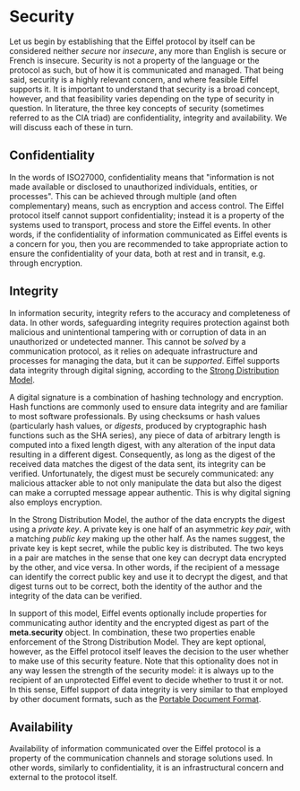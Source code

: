 <!---
   Copyright 2017 Ericsson AB.
   For a full list of individual contributors, please see the commit history.

   Licensed under the Apache License, Version 2.0 (the "License");
   you may not use this file except in compliance with the License.
   You may obtain a copy of the License at

       http://www.apache.org/licenses/LICENSE-2.0

   Unless required by applicable law or agreed to in writing, software
   distributed under the License is distributed on an "AS IS" BASIS,
   WITHOUT WARRANTIES OR CONDITIONS OF ANY KIND, either express or implied.
   See the License for the specific language governing permissions and
   limitations under the License.
--->

# Security
Let us begin by establishing that the Eiffel protocol by itself can be considered neither _secure_ nor _insecure_, any more than English is secure or French is insecure. Security is not a property of the language or the protocol as such, but of how it is communicated and managed. That being said, security is a highly relevant concern, and where feasible Eiffel supports it. It is important to understand that security is a broad concept, however, and that feasibility varies depending on the type of security in question. In literature, the three key concepts of security (sometimes referred to as the CIA triad) are confidentiality, integrity and availability. We will discuss each of these in turn.

## Confidentiality
In the words of ISO27000, confidentiality means that "information is not made available or disclosed to unauthorized individuals, entities, or processes". This can be achieved through multiple (and often complementary) means, such as encryption and access control. The Eiffel protocol itself cannot support confidentiality; instead it is a property of the systems used to transport, process and store the Eiffel events. In other words, if the confidentiality of information communicated as Eiffel events is a concern for you, then you are recommended to take appropriate action to ensure the confidentiality of your data, both at rest and in transit, e.g. through encryption.

## Integrity
In information security, integrity refers to the accuracy and completeness of data. In other words, safeguarding integrity requires protection against both malicious and unintentional tampering with or corruption of data in an unauthorized or undetected manner. This cannot be _solved_ by a communication protocol, as it relies on adequate infrastructure and processes for managing the data, but it can be _supported_. Eiffel supports data integrity through digital signing, according to the [Strong Distribution Model](http://www.cryptnet.net/fdp/crypto/strong_distro.html).

A digital signature is a combination of hashing technology and encryption. Hash functions are commonly used to ensure data integrity and are familiar to most software professionals. By using checksums or hash values (particularly hash values, or _digests_, produced by cryptographic hash functions such as the SHA series), any piece of data of arbitrary length is computed into a fixed length digest, with any alteration of the input data resulting in a different digest. Consequently, as long as the digest of the received data matches the digest of the data sent, its integrity can be verified. Unfortunately, the digest must be securely communicated: any malicious attacker able to not only manipulate the data but also the digest can make a corrupted message appear authentic. This is why digital signing also employs encryption.

In the Strong Distribution Model, the author of the data encrypts the digest using a _private key_. A private key is one half of an asymmetric _key pair_, with a matching _public key_ making up the other half. As the names suggest, the private key is kept secret, while the public key is distributed. The two keys in a pair are matches in the sense that one key can decrypt data encrypted by the other, and vice versa. In other words, if the recipient of a message can identify the correct public key and use it to decrypt the digest, and that digest turns out to be correct, both the identity of the author and the integrity of the data can be verified.

In support of this model, Eiffel events optionally include properties for communicating author identity and the encrypted digest as part of the __meta.security__ object. In combination, these two properties enable enforcement of the Strong Distribution Model. They are kept optional, however, as the Eiffel protocol itself leaves the decision to the user whether to make use of this security feature. Note that this optionality does not in any way lessen the strength of the security model: it is always up to the recipient of an unprotected Eiffel event to decide whether to trust it or not. In this sense, Eiffel support of data integrity is very similar to that employed by other document formats, such as the [Portable Document Format](http://www.adobe.com/devnet/pdf/pdf_reference.html).

## Availability
Availability of information communicated over the Eiffel protocol is a property of the communication channels and storage solutions used. In other words, similarly to confidentiality, it is an infrastructural concern and external to the protocol itself.
